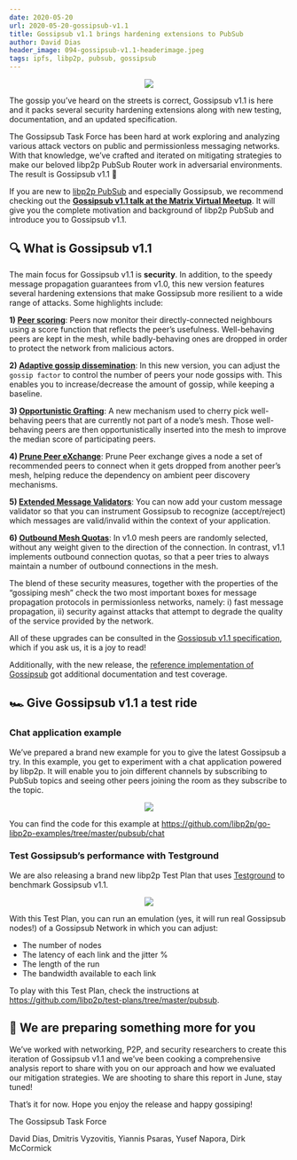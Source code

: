 ```yaml
---
date: 2020-05-20
url: 2020-05-20-gossipsub-v1.1
title: Gossipsub v1.1 brings hardening extensions to PubSub 
author: David Dias
header_image: 094-gossipsub-v1.1-headerimage.jpeg
tags: ipfs, libp2p, pubsub, gossipsub
---
```


<p align="center">
  <img src="/header_images/094-gossipsub-v1.1-headerimage+grid.jpeg" style="max-width:640px">
</p>

The gossip you’ve heard on the streets is correct, Gossipsub v1.1 is here and it packs several security hardening extensions along with new testing, documentation, and an updated specification.

The Gossipsub Task Force has been hard at work exploring and analyzing various attack vectors on public and permissionless messaging networks. With that knowledge, we’ve crafted and iterated on mitigating strategies to make our beloved libp2p PubSub Router work in adversarial environments. The result is Gossipsub v1.1 🚀

If you are new to [libp2p PubSub](https://libp2p.io/) and especially Gossipsub, we recommend checking out the [**Gossipsub v1.1 talk at the Matrix Virtual Meetup**](https://research.protocol.ai/blog/2020/gossipsub-v1.1-at-open-tech-will-save-us-virtual-event). It will give you the complete motivation and background of libp2p PubSub and introduce you to Gossipsub v1.1.

## 🔍 What is Gossipsub v1.1

The main focus for Gossipsub v1.1 is **security**. In addition, to the speedy message propagation guarantees from v1.0, this new version features several hardening extensions that make Gossipsub more resilient to a wide range of attacks. Some highlights include:

**1) [Peer scoring](https://github.com/libp2p/specs/blob/master/pubsub/gossipsub/gossipsub-v1.1.md#peer-scoring)**: Peers now monitor their directly-connected neighbours using a score function that reflects the peer’s usefulness. Well-behaving peers are kept in the mesh, while badly-behaving ones are dropped in order to protect the network from malicious actors.

**2) [Adaptive gossip dissemination](https://github.com/libp2p/specs/blob/master/pubsub/gossipsub/gossipsub-v1.1.md#adaptive-gossip-dissemination)**: In this new version, you can adjust the `gossip factor` to control the number of peers your node gossips with. This enables you to increase/decrease the amount of gossip, while keeping a baseline.

**3) [Opportunistic Grafting](https://github.com/libp2p/specs/blob/master/pubsub/gossipsub/gossipsub-v1.1.md#opportunistic-grafting)**: A new mechanism used to cherry pick well-behaving peers that are currently not part of a node’s mesh. Those well-behaving peers are then opportunistically inserted into the mesh to improve the median score of participating peers. 

**4) [Prune Peer eXchange](https://github.com/libp2p/specs/blob/master/pubsub/gossipsub/gossipsub-v1.1.md#prune-backoff-and-peer-exchange)**: Prune Peer exchange gives a node a set of recommended peers to connect when it gets dropped from another peer’s mesh, helping reduce the dependency on ambient peer discovery mechanisms.

**5) [Extended Message Validators](https://github.com/libp2p/specs/blob/master/pubsub/gossipsub/gossipsub-v1.1.md#extended-validators)**: You can now add your custom message validator so that you can instrument Gossipsub to recognize (accept/reject) which messages are valid/invalid within the context of your application.

**6) [Outbound Mesh Quotas](https://github.com/libp2p/specs/blob/master/pubsub/gossipsub/gossipsub-v1.1.md#outbound-mesh-quotas)**: In v1.0 mesh peers are randomly selected, without any weight given to the direction of the connection. In contrast,  v1.1 implements outbound connection quotas, so that a peer tries to always maintain a number of outbound connections in the mesh.

The blend of these security measures, together with the properties of the “gossiping mesh” check the two most important boxes for message propagation protocols in permissionless networks, namely: i) fast message propagation, ii) security against attacks that attempt to degrade the quality of the service provided by the network.

All of these upgrades can be consulted in the [Gossipsub v1.1 specification](https://github.com/libp2p/specs/blob/master/pubsub/gossipsub/README.md), which if you ask us, it is a joy to read!

Additionally, with the new release, the [reference implementation of Gossipsub](https://github.com/libp2p/go-libp2p-pubsub) got additional documentation and test coverage.
 
## 🏎 Give Gossipsub v1.1 a test ride

### Chat application example

We’ve prepared a brand new example for you to give the latest Gossipsub a try. In this example, you get to experiment with a chat application powered by libp2p. It will enable you to join different channels by subscribing to PubSub topics and seeing other peers joining the room as they subscribe to the topic.

<p align="center">
  <img src="https://raw.githubusercontent.com/libp2p/go-libp2p-examples/master/pubsub/chat/chat-example.gif" style="max-width:640px">
</p>

You can find the code for this example at https://github.com/libp2p/go-libp2p-examples/tree/master/pubsub/chat

### Test Gossipsub’s performance with Testground

We are also releasing a brand new libp2p Test Plan that uses [Testground](https://github.com/testground/testground) to benchmark Gossipsub v1.1.

<p align="center">
  <img src="/img/gossipsubv1.1-jupyter.gif" style="max-width:640px">
</p>

With this Test Plan, you can run an emulation (yes, it will run real Gossipsub nodes!) of a Gossipsub Network in which you can adjust:

- The number of nodes
- The latency of each link and the jitter %
- The length of the run
- The bandwidth available to each link

To play with this Test Plan, check the instructions at https://github.com/libp2p/test-plans/tree/master/pubsub. 

## 🎁 We are preparing something more for you

We’ve worked with networking, P2P, and security researchers to create this iteration of Gossipsub v1.1 and we’ve been cooking a comprehensive analysis report to share with you on our approach and how we evaluated our mitigation strategies. We are shooting to share this report in June, stay tuned!

That’s it for now. Hope you enjoy the release and happy gossiping!

The Gossipsub Task Force

David Dias, Dmitris Vyzovitis, Yiannis Psaras, Yusef Napora, Dirk McCormick
